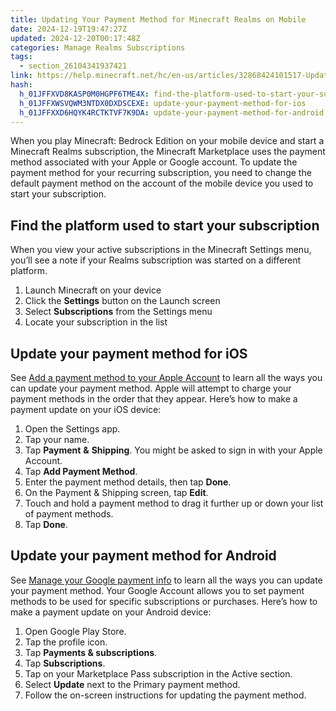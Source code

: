 ```yaml
---
title: Updating Your Payment Method for Minecraft Realms on Mobile
date: 2024-12-19T19:47:27Z
updated: 2024-12-20T00:17:48Z
categories: Manage Realms Subscriptions
tags:
  - section_26104341937421
link: https://help.minecraft.net/hc/en-us/articles/32868424101517-Updating-Your-Payment-Method-for-Minecraft-Realms-on-Mobile
hash:
  h_01JFFXVD8KASP0M0HGPF6TME4X: find-the-platform-used-to-start-your-subscription
  h_01JFFXWSVQWM3NTDX0DXDSCEXE: update-your-payment-method-for-ios
  h_01JFFXXD6HQYK4RCTKTVF7K9DA: update-your-payment-method-for-android
---
```


When you play Minecraft: Bedrock Edition on your mobile device and start a Minecraft Realms subscription, the Minecraft Marketplace uses the payment method associated with your Apple or Google account. To update the payment method for your recurring subscription, you need to change the default payment method on the account of the mobile device you used to start your subscription.

## Find the platform used to start your subscription

When you view your active subscriptions in the Minecraft Settings menu, you’ll see a note if your Realms subscription was started on a different platform.

1.  Launch Minecraft on your device
2.  Click the **Settings** button on the Launch screen
3.  Select **Subscriptions** from the Settings menu
4.  Locate your subscription in the list

## Update your payment method for iOS

See [Add a payment method to your Apple Account](https://support.apple.com/en-us/118429) to learn all the ways you can update your payment method. Apple will attempt to charge your payment methods in the order that they appear. Here’s how to make a payment update on your iOS device:

1.  Open the Settings app.
2.  Tap your name.
3.  Tap **Payment** **&** **Shipping**. You might be asked to sign in with your Apple Account.
4.  Tap **Add Payment Method**.
5.  Enter the payment method details, then tap **Done**.
6.  On the Payment & Shipping screen, tap **Edit**.
7.  Touch and hold a payment method to drag it further up or down your list of payment methods.
8.  Tap **Done**.

## Update your payment method for Android

See [Manage your Google payment info](https://support.google.com/accounts/answer/9244912?hl=en) to learn all the ways you can update your payment method. Your Google Account allows you to set payment methods to be used for specific subscriptions or purchases. Here’s how to make a payment update on your Android device:

1.  Open Google Play Store.
2.  Tap the profile icon.
3.  Tap **Payments & subscriptions**.
4.  Tap **Subscriptions**.
5.  Tap on your Marketplace Pass subscription in the Active section.
6.  Select **Update** next to the Primary payment method.
7.  Follow the on-screen instructions for updating the payment method.
